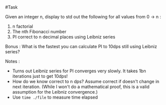 #Task

Given an integer n, display to std out the following for all values from 0 -> n :

1. n factorial
2. The nth Fibonacci number
3. PI correct to n decimal places using Leibniz series

Bonus : What is the fastest you can calculate PI to 10dps still using Leibniz series?

Notes :
 - Turns out Leibniz series for PI converges very slowly. It takes 1bn iterations just to get 10dps!
 - How do we know correct to n dps? Assume correct if doesn't change in next iteration. (While I won't do a mathematical proof, this is a valid assumption for the Leibniz convergence.)
 - Use ```time ./file``` to measure time elapsed
